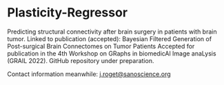 # Plasticity-Regressor

Predicting structural connectivity after brain surgery in patients with brain tumor. 
Linked to publication (accepted): Bayesian Filtered Generation of Post-surgical Brain Connectomes on Tumor Patients
Accepted for publication in the 4th Workshop on GRaphs in biomedicAl Image anaLysis (GRAIL 2022).
GitHub repository under preparation. 

Contact information meanwhile: j.roget@sanoscience.org
